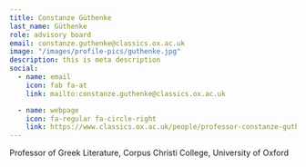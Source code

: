 ```yaml
---
title: Constanze Güthenke
last_name: Güthenke
role: advisory board
email: constanze.guthenke@classics.ox.ac.uk
image: "/images/profile-pics/guthenke.jpg"
description: this is meta description
social:
  - name: email
    icon: fab fa-at
    link: mailto:constanze.guthenke@classics.ox.ac.uk

  - name: webpage
    icon: fa-regular fa-circle-right
    link: https://www.classics.ox.ac.uk/people/professor-constanze-guthenke
---
```


Professor of Greek Literature, Corpus Christi College, University of Oxford
